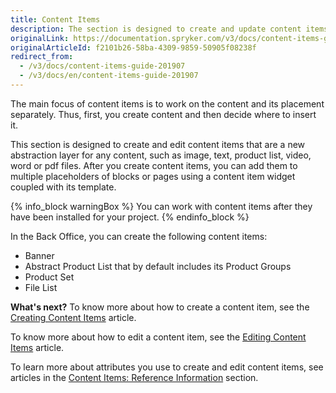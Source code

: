 ```yaml
---
title: Content Items
description: The section is designed to create and update content items, so later they can be added to pages and blocks through content item widgets in the Back Office.
originalLink: https://documentation.spryker.com/v3/docs/content-items-guide-201907
originalArticleId: f2101b26-58ba-4309-9859-50905f08238f
redirect_from:
  - /v3/docs/content-items-guide-201907
  - /v3/docs/en/content-items-guide-201907
---
```


The main focus of content items is to work on the content and its placement separately. Thus, first, you create content and then decide where to insert it.

This section is designed to create and edit content items that are a new abstraction layer for any content, such as image, text, product list, video, word or pdf files. After you create content items, you can add them to multiple placeholders of blocks or pages using a content item widget coupled with its template.

{% info_block warningBox %}
You can work with content items after they have been installed for your project.
{% endinfo_block %}

In the Back Office, you can create the following content items:

* Banner
* Abstract Product List that by default includes its Product Groups
* Product Set
* File List

**What's next?**
To know more about how to create a content item, see the [Creating Content Items](/docs/scos/user/user-guides/{{page.version}}/back-office-user-guide/content/content-items/creating-content-items.html) article.

To know more about how to edit a content item, see the [Editing Content Items](/docs/scos/user/user-guides/{{page.version}}/back-office-user-guide/content-management/content-items/editing-content-items.html) article.

To learn more about attributes you use to create and edit content items, see articles in the [Content Items: Reference Information](/docs/scos/user/user-guides/{{page.version}}/back-office-user-guide/content-management/content-items/references/content-items-reference-information.html) section.
